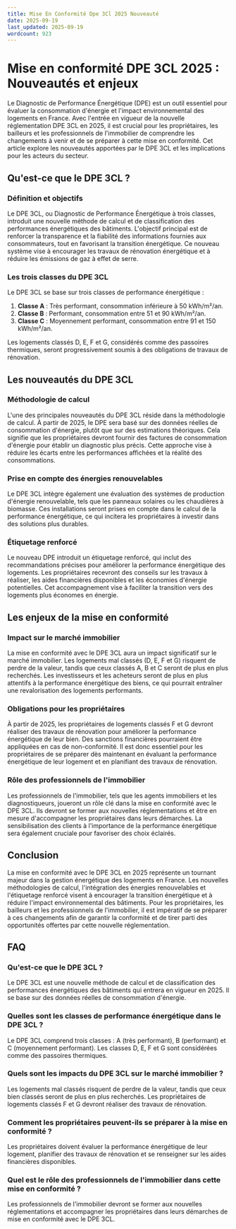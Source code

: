 ```yaml
---
title: Mise En Conformité Dpe 3Cl 2025 Nouveauté
date: 2025-09-19
last_updated: 2025-09-19
wordcount: 923
---
```


# Mise en conformité DPE 3CL 2025 : Nouveautés et enjeux

Le Diagnostic de Performance Énergétique (DPE) est un outil essentiel pour évaluer la consommation d'énergie et l'impact environnemental des logements en France. Avec l'entrée en vigueur de la nouvelle réglementation DPE 3CL en 2025, il est crucial pour les propriétaires, les bailleurs et les professionnels de l'immobilier de comprendre les changements à venir et de se préparer à cette mise en conformité. Cet article explore les nouveautés apportées par le DPE 3CL et les implications pour les acteurs du secteur.

## Qu'est-ce que le DPE 3CL ?

### Définition et objectifs

Le DPE 3CL, ou Diagnostic de Performance Énergétique à trois classes, introduit une nouvelle méthode de calcul et de classification des performances énergétiques des bâtiments. L'objectif principal est de renforcer la transparence et la fiabilité des informations fournies aux consommateurs, tout en favorisant la transition énergétique. Ce nouveau système vise à encourager les travaux de rénovation énergétique et à réduire les émissions de gaz à effet de serre.

### Les trois classes du DPE 3CL

Le DPE 3CL se base sur trois classes de performance énergétique :

1. **Classe A** : Très performant, consommation inférieure à 50 kWh/m²/an.
2. **Classe B** : Performant, consommation entre 51 et 90 kWh/m²/an.
3. **Classe C** : Moyennement performant, consommation entre 91 et 150 kWh/m²/an.

Les logements classés D, E, F et G, considérés comme des passoires thermiques, seront progressivement soumis à des obligations de travaux de rénovation.

## Les nouveautés du DPE 3CL

### Méthodologie de calcul

L'une des principales nouveautés du DPE 3CL réside dans la méthodologie de calcul. À partir de 2025, le DPE sera basé sur des données réelles de consommation d'énergie, plutôt que sur des estimations théoriques. Cela signifie que les propriétaires devront fournir des factures de consommation d'énergie pour établir un diagnostic plus précis. Cette approche vise à réduire les écarts entre les performances affichées et la réalité des consommations.

### Prise en compte des énergies renouvelables

Le DPE 3CL intègre également une évaluation des systèmes de production d'énergie renouvelable, tels que les panneaux solaires ou les chaudières à biomasse. Ces installations seront prises en compte dans le calcul de la performance énergétique, ce qui incitera les propriétaires à investir dans des solutions plus durables.

### Étiquetage renforcé

Le nouveau DPE introduit un étiquetage renforcé, qui inclut des recommandations précises pour améliorer la performance énergétique des logements. Les propriétaires recevront des conseils sur les travaux à réaliser, les aides financières disponibles et les économies d'énergie potentielles. Cet accompagnement vise à faciliter la transition vers des logements plus économes en énergie.

## Les enjeux de la mise en conformité

### Impact sur le marché immobilier

La mise en conformité avec le DPE 3CL aura un impact significatif sur le marché immobilier. Les logements mal classés (D, E, F et G) risquent de perdre de la valeur, tandis que ceux classés A, B et C seront de plus en plus recherchés. Les investisseurs et les acheteurs seront de plus en plus attentifs à la performance énergétique des biens, ce qui pourrait entraîner une revalorisation des logements performants.

### Obligations pour les propriétaires

À partir de 2025, les propriétaires de logements classés F et G devront réaliser des travaux de rénovation pour améliorer la performance énergétique de leur bien. Des sanctions financières pourraient être appliquées en cas de non-conformité. Il est donc essentiel pour les propriétaires de se préparer dès maintenant en évaluant la performance énergétique de leur logement et en planifiant des travaux de rénovation.

### Rôle des professionnels de l'immobilier

Les professionnels de l'immobilier, tels que les agents immobiliers et les diagnostiqueurs, joueront un rôle clé dans la mise en conformité avec le DPE 3CL. Ils devront se former aux nouvelles réglementations et être en mesure d'accompagner les propriétaires dans leurs démarches. La sensibilisation des clients à l'importance de la performance énergétique sera également cruciale pour favoriser des choix éclairés.

## Conclusion

La mise en conformité avec le DPE 3CL en 2025 représente un tournant majeur dans la gestion énergétique des logements en France. Les nouvelles méthodologies de calcul, l'intégration des énergies renouvelables et l'étiquetage renforcé visent à encourager la transition énergétique et à réduire l'impact environnemental des bâtiments. Pour les propriétaires, les bailleurs et les professionnels de l'immobilier, il est impératif de se préparer à ces changements afin de garantir la conformité et de tirer parti des opportunités offertes par cette nouvelle réglementation.

## FAQ

### Qu'est-ce que le DPE 3CL ?

Le DPE 3CL est une nouvelle méthode de calcul et de classification des performances énergétiques des bâtiments qui entrera en vigueur en 2025. Il se base sur des données réelles de consommation d'énergie.

### Quelles sont les classes de performance énergétique dans le DPE 3CL ?

Le DPE 3CL comprend trois classes : A (très performant), B (performant) et C (moyennement performant). Les classes D, E, F et G sont considérées comme des passoires thermiques.

### Quels sont les impacts du DPE 3CL sur le marché immobilier ?

Les logements mal classés risquent de perdre de la valeur, tandis que ceux bien classés seront de plus en plus recherchés. Les propriétaires de logements classés F et G devront réaliser des travaux de rénovation.

### Comment les propriétaires peuvent-ils se préparer à la mise en conformité ?

Les propriétaires doivent évaluer la performance énergétique de leur logement, planifier des travaux de rénovation et se renseigner sur les aides financières disponibles.

### Quel est le rôle des professionnels de l'immobilier dans cette mise en conformité ?

Les professionnels de l'immobilier devront se former aux nouvelles réglementations et accompagner les propriétaires dans leurs démarches de mise en conformité avec le DPE 3CL.